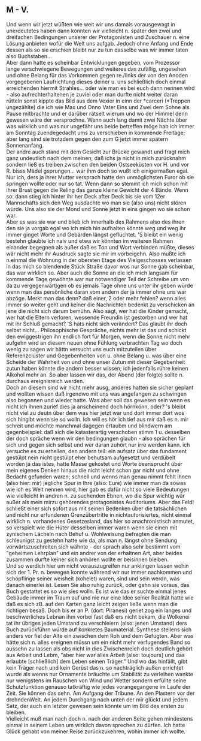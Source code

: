 ## M - V.
Und wenn wir jetzt wüßten wie weit wir uns damals vorausgewagt in unerdeutetes haben dann könnten wir vielleicht n. später den zwei und dreifachen Bedingungen unserer der Protagonisten und Zuschauer n. eine Lösung anbieten wofür die Welt uns aufgab. Jedoch ohne Anfang und Ende dessen als so sie erschien bleibt nur zu tun dasselbe was wir immer taten also Buchstaben...    
Aber dann hatte es scheinbar Entwicklungen gegeben, vom Prozessor lange verschwiegene Bewegungen und weiteres das zufällig, ungesehen und ohne Belang für das Vorkommen gegen re./links der von den Anoden vorgegebenen Laufrichtung dieses deiner u. uns schließlich doch einmal erreichenden hiermit Strahles... oder wie man es bei euch dann nennen wird - also aufrechterhaltenen je zuviel oder man durfte nicht weiter daran rütteln sonst kippte das Bild aus dem Vexier in einn der *carceri (*Treppen ungezählte) die ich wie Max und Onno Vater Eins und Zwei dem Sohne als Pause mitbrachte und er darüber rätselt wierum und wo der Himmel denn gewesen wäre der versprochne. Wenn auch lang damit zwei Nächte über was wirklich und was nur ungefähr uns beide betreffen möge hab ich immer am Sonntag zuendegedacht ums zu verschieben in kommende Freitage; aber lang sind sie trotzdem gegen den zum G jetzt immer spätern Sonnenanfang.    
Der andre auch stand mit dem Gesicht zur Brücke gewandt und fragt mich ganz undeutlich nach dem meinen; daß ichs ja nicht in mich zurücknahm sondern ließ es treiben zwischen den beiden Ostseeküsten vor H. und vor R. bisss Mädel gsprungen... war ihm doch so wußt ich einigermaßen egal. Nur ich, ders ja ihrer Mutter versprach hatte den unmöglichsten Furor ob sie springen wollte oder nur so tat. Wenn dann so stemmt ich mich schon mit ihrer Brust gegen die Reling das ganze kleine Gewicht der 4 Bände. Wenn so: dann stieg ich hinter ihr her Deck after Deck bis sie vom 12er Mannschafts sich den Weg ausdachte wo man sie (also uns) nicht stören würde. Uns also sie der Mond und Sonne jetzt in eins gingen wo sie schon war.    
Aber es was sie war und blieb ich innerhalb des Rahmens also des ihren den sie ja vorgab egal wo ich mich hin aufhalten könnte weg und weg ihr immer ginget Worte und Gebärden längst geflüchtet. &#39;S bleibt ein wenig bestehn glaubte ich naiv und etwa wir könnten im weiteren Rahmen einander begegnen als außer daß es Ton und Wort verbinden müßte, dieses wär nicht mehr ihr Ausdruck sagte sie mir im vorbeigehn. Also mußte ich n.einmal die Wohnung in der obersten Etage des Vielgeschosses verlassen in das mich so blendende Stück Straße davor wos nur Sonne gab scheinbar, das war wirklich so. Aber auch die Sonne an die ich mich langsam für kommende Tage gewöhnte war nur notwendiger Teil der Schreibe um von da zu vergegenwärtigen ob es jemals Tage ohne uns unter ihr geben würde wenn man das persönliche daran vom andern der ja immer ohne uns war abzöge. Merkt man das denn? daß einer, 2 oder mehr fehlen? wenn alles immer so weiter geht und keiner die Nachrichten bedenkt zu verschicken an jene die nicht sich darum bemühn. Also sagt, wer hat die Kinder gemacht, wer hat die Eltern verloren, wessende Freundin ist gestorben und wer hat mit ihr Schluß gemacht? &#39;S hats nicht sich verändert? Das glaubt ihr doch selbst nicht... Philosophische Gespräche, nichts mehr ist das und schickt den ewiggestrigen ihn endlich fort für Morgen, wenn die Sonne nicht mehr aufgehn wird an diesem neuen ohne Fühlung verbrachten Tag wo doch wenig zu sagen wir hättn versucht uns euch mitzuteilen über Referenzcluster und Gegebenheiten von u. ohne Belang u. was über eine Scheide der Wahrheit von und ohne unser Zutun mit dieser Gegebenheit zutun haben könnte die andern besser wissen; ich jedenfalls rühre keinen Alkohol mehr an. So aber lassen wir das, der Abend (der folgte) sollte n. durchaus ereignisreich werden.   
Doch an diesem sind wir nicht mehr ausg, anderes hatten sie sicher geplant und wollten wissen daß irgendwo mit uns was angefangen zu schwingen also begonnen und wieder hatte. Was aber soll das gewesen sein wenn es nicht ich ihnen zurief dies ja anscheinend doch hörnkönn, oder? &#39;s bleibt nicht viel zu deutn über dem was hier jetzt war und dort immer dort wos sich hingibt wenn sie so wolln. Ich will es hör ich tief aus mir daß es n. mir schreit und möchte manchmal dagegen ertaubm und blindwern am gegenbeispiel: daß sich die katasterartig verschoben stimm 1 u. desselben der doch spräche wenn wir den bedingungen glaubn - also sprächen für sich und gegen sich selbst und wer daran zuhört nur irre werden kann. ich versuche es zu erhellen, den andern teil: ein aufsatz über das fundament gestülpt nein nicht gestülpt eher behutsam aufgesetzt und verdübelt worden ja das istes, hatte Masse gekostet und Worte beansprucht über mein eigenes Denken hinaus die nicht leicht schon gar nicht und ohne Bedacht gefunden waren; schnell und wenns man genau nimmt fehlt ihnen (also hier: mir) jegliche Spur in Ihre (also: Eure) wie immer man da sowas wie ich es Welt nennen wird, hier gab es dafür nicht so viele Bedeutungen wie vielleicht in andren n. zu suchenden Ebnen, wo die Spur wichtig wär außer als mein mirzu gehörendes protagonistes Auditoriums. Aber das Feld! schließt einer sich sofort aus mit seinen Bedenken über die tatsächlichen und nicht nur erfundenen Grenzübertritte in nichtautorisiertes, nicht einmal wirklich n. vorhandenes Gesetzesland, das hier so anachronistisch anmutet, so verspielt wie die Hüter desselben immer waren wenn sie einen mit zynischem Lächeln nach Behuf u. Wohlweisung befragten die man schleunigst zu gestehn hatte wie da, als man n. längst ohne Sendung vorwärtszuschreiten sich wähnte - der sprach also sehr bestimmt vom &quot;geheimen Lehrplan&quot; und ein andrer von der erhaltnen Art, aber beides zusammen durfte keiner sich anhören wollte er beisinnen bleiben.    
Und so werdich hier um nicht vorauszugreifen nur anklingen lassen wohin sich der 1. Pr. n. bewegen konnte während wir nur immer nachkommen und schöpflinge seiner weisheit (kohelet) waren, sind und sein werdn, was danach einerlei ist. Lesen Sie also ruhig zurück, oder gehn sie voraus, das Buch gestattet es so wie sies wolln. Es ist wie das er suchte einmal jenes Gebäude immer im Traum auf und nie nur eine Idee seiner Realität hatte wie daß es sich zB. auf den Karten ganz leicht zeigen ließe wenn man die richtigen besaß. Doch bis er an P. (dort: Piranesi) geriet zog ein langes und beschwerliches Lebnan ihm vorbei fast daß ers nicht bekam, die Wolkenei tat ihr übriges jeden Umstand zu verschleiern (also: jenen Umstand) ders Buch zurückführn würde auf konkretes Baumaterial. Synthese stellens sich anders vor fiel der Alte ein zwischen dem Roh und dem Gefügten. Aber was hätte sich n. alles ereignen müssn um ein nicht mehr verfugendes Band so aussehn zu lassen als obs nicht in dies Zwischenreich doch deutlich gehört aus Arbeit und Lebm, &quot;aber hier war alles Arbeit [also: toujours] und das erlaubte [schließlich] dem Leben seinen Träger.&quot; Und wo das hinfällt, gibt kein Träger nach und kein Gerüst das n. so nachträglich außen errichtet wurde als wenns nur Ornamente bräuchte um Stabilität zu verleihen wankte nur wenigstens im Rauschen von Wind und Wetter sondern erfüllte seine Schutzfunktion genauso tatkräftig wie jedes vorangegangene im Laufe der Zeit. Sie können das sehn. Am Aufgang der Tribune. An den Plastern vor der drehndenWelt. An jedem Durchgang nach unten der mir glückt und jedem Satz, der auch ein letzter gewesen sein könnte um im Bild des ersten zu bleiben.    
Vielleicht muß man nach doch n. nach der anderen Seite gehen mindestens einmal in seinem Leben um wirklich davon sprechen zu dürfen. Ich hatte Glück gehabt von meiner Reise zurückzukehren, wohin immer ich wollte.   
